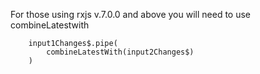 
For those using rxjs v.7.0.0 and above you will need to use combineLatestwith
```
    input1Changes$.pipe(
        combineLatestWith(input2Changes$)
    )
```

